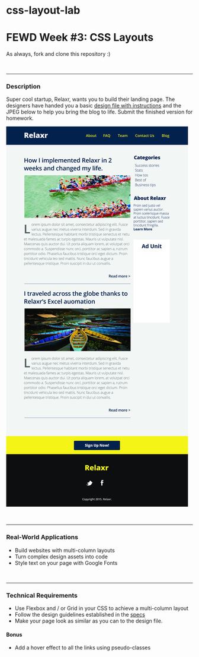 # css-layout-lab
# FEWD Week #3: CSS Layouts
As always, fork and clone this repository :)

<br>

---


### Description 


Super cool startup, Relaxr, wants you to build their landing page. The designers have handed you a basic [design file with instructions](design-specs.md) and the JPEG below to help you bring the blog to life. Submit the finished version for homework.

![Relaxr Blog](images/relaxr_blog.jpg)

<br>

---


### Real-World Applications

- Build websites with multi-column layouts
- Turn complex design assets into code
- Style text on your page with Google Fonts

<br>

---


### Technical Requirements 
- Use Flexbox and / or Grid in your CSS to achieve a multi-column layout
- Follow the design guidelines established in the [specs](design-specs.md)
- Make your page look as similar as you can to the design file. 


#### Bonus
- Add a hover effect to all the links using pseudo-classes


